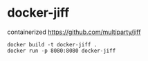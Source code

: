 # docker-jiff
containerized https://github.com/multiparty/jiff


```docker build -t docker-jiff .``` <br>
```docker run -p 8080:8080 docker-jiff```

